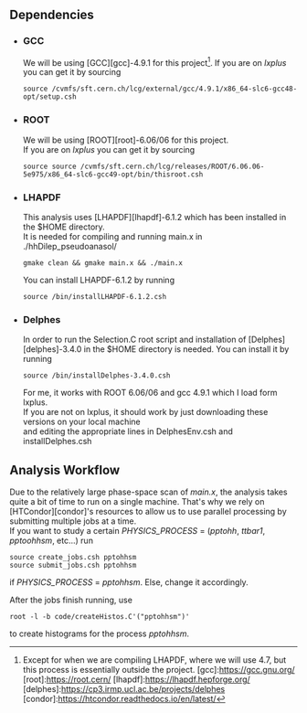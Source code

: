 ## Dependencies
* ### GCC
    We will be using [GCC][gcc]-4.9.1 for this project[^1].
    If you are on _lxplus_ you can get it by sourcing
    ```
    source /cvmfs/sft.cern.ch/lcg/external/gcc/4.9.1/x86_64-slc6-gcc48-opt/setup.csh
    ```

* ### ROOT
    We will be using [ROOT][root]-6.06/06 for this project.  
    If you are on _lxplus_ you can get it by sourcing
    ```
    source source /cvmfs/sft.cern.ch/lcg/releases/ROOT/6.06.06-5e975/x86_64-slc6-gcc49-opt/bin/thisroot.csh
    ```
* ### LHAPDF
    This analysis uses [LHAPDF][lhapdf]-6.1.2 which has been installed in the $HOME directory.   
    It is needed for compiling and running main.x in ./hhDilep_pseudoanasol/ 

    ```
    gmake clean && gmake main.x && ./main.x 
    ```

    You can install LHAPDF-6.1.2 by running

    ```
    source /bin/installLHAPDF-6.1.2.csh     
    ```

* ### Delphes
    In order to run the Selection.C root script and installation of [Delphes][delphes]-3.4.0 in the $HOME directory is needed.
    You can install it by running 

    ```
    source /bin/installDelphes-3.4.0.csh 
    ```

    For me, it works with ROOT 6.06/06 and gcc 4.9.1 which I load form lxplus.  
    If you are not on lxplus, it should work by just downloading these versions on your local machine  
    and editing the appropriate lines in DelphesEnv.csh and installDelphes.csh 

## Analysis Workflow
Due to the relatively large phase-space scan of _main.x_, the analysis takes quite a bit of time to run on a single machine. That's why we rely on [HTCondor][condor]'s resources to allow us to use parallel processing by submitting multiple jobs at a time.  
If you want to study a certain _PHYSICS\_PROCESS_ = (_pptohh_, _ttbar1_, _pptoohhsm_, etc...) run 
```
source create_jobs.csh pptohhsm
source submit_jobs.csh pptohhsm
```
if _PHYSICS\_PROCESS_ = _pptohhsm_. Else, change it accordingly.

After the jobs finish running, use 
```
root -l -b code/createHistos.C'("pptohhsm")'
```
to create histograms for the process _pptohhsm_.






[^1]:Except for when we are compiling LHAPDF, where we will use 4.7, but this process is essentially outside the project.
[gcc]:https://gcc.gnu.org/
[root]:https://root.cern/
[lhapdf]:https://lhapdf.hepforge.org/
[delphes]:https://cp3.irmp.ucl.ac.be/projects/delphes
[condor]:https://htcondor.readthedocs.io/en/latest/

